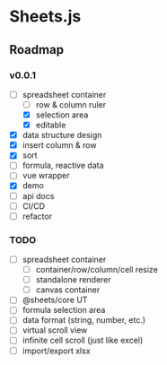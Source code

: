 # Sheets.js

## Roadmap

### v0.0.1

* [ ] spreadsheet container
  * [ ] row & column ruler
  * [x] selection area
  * [x] editable
* [x] data structure design
* [x] insert column & row
* [x] sort
* [ ] formula, reactive data
* [ ] vue wrapper
* [x] demo
* [ ] api docs
* [ ] CI/CD
* [ ] refactor

### TODO

* [ ] spreadsheet container
  * [ ] container/row/column/cell resize
  * [ ] standalone renderer
  * [ ] canvas container
* [ ] @sheets/core UT
* [ ] formula selection area
* [ ] data format (string, number, etc.)
* [ ] virtual scroll view
* [ ] infinite cell scroll (just like excel)
* [ ] import/export xlsx
